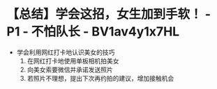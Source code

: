 # 【总结】学会这招，女生加到手软！ - P1 - 不怕队长 - BV1av4y1x7HL

-   学会利用网红打卡地认识美女的技巧
    1.  在网红打卡地使用单板相机拍美女
    2.  向美女索要微信并承诺发送照片
    3.  若照片不理想，提出下次再约拍的建议，增加接触机会